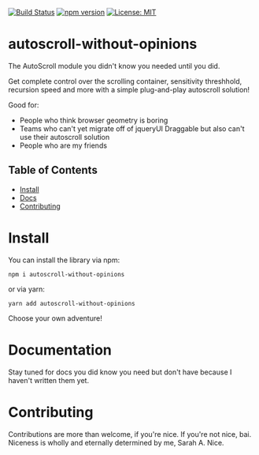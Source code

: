 [![Build Status](https://travis-ci.com/sarahjschultz/autoscroll-without-opinions.svg?branch=master)](https://travis-ci.com/sarahjschultz/autoscroll-without-opinions)
[![npm version](https://badge.fury.io/js/autoscroll-without-opinions.svg)](https://badge.fury.io/js/autoscroll-without-opinions)
[![License: MIT](https://img.shields.io/badge/License-MIT-yellow.svg)](https://opensource.org/licenses/MIT)



# autoscroll-without-opinions
The AutoScroll module you didn't know you needed until you did.

Get complete control over the scrolling container, sensitivity threshhold, recursion speed and more with a simple plug-and-play autoscroll solution!

Good for:
- People who think browser geometry is boring
- Teams who can't yet migrate off of jqueryUI Draggable but also can't use their autoscroll solution
- People who are my friends

## Table of Contents

- [Install](#install)
- [Docs](#documentation)
- [Contributing](#contributing)

# Install
You can install the library via npm:

`npm i autoscroll-without-opinions`

or via yarn:

`yarn add autoscroll-without-opinions`

Choose your own adventure!

# Documentation
Stay tuned for docs you did know you need but don't have because I haven't written them yet.

# Contributing
Contributions are more than welcome, if you're nice. If you're not nice, bai. Niceness is wholly and eternally determined by me, Sarah A. Nice.
